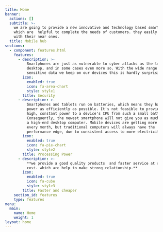 ```yaml
---
title: Home
banner:
  actions: []
  subtitle: >-
    we are going to provide a new innovative and technology based smart phones
    which are  helpful to complete the needs of customers. they easily connect
    with their near ones.
  title: Mobile hub
sections:
  - component: features.html
    features:
      - description: >-
          Smartphones are just as vulnerable to cyber attacks as the traditional
          desktop, and in some cases even more so. With the wide range of
          sensitive data we keep on our devices this is hardly surprising.
        icon:
          enabled: true
          icon: fa-area-chart
          style: style1
        title: Security
      - description: >-
          Smartphones and tablets run on batteries, which means they have to use
          power as efficiently as possible. It's not feasible to provide the
          high, constant power to a device's CPU from such a small battery.
          Consequently, the newest smartphone will not give you as much power as
          a high-end desktop computer. Mobile devices are getting more powerful
          every month, but traditional computers will always have the
          performance edge, due to consistent access to more electricity.
        icon:
          enabled: true
          icon: fa-pie-chart
          style: style2
        title: Processing Power
      - description: >-
          **we provide a good quality products  and faster service at reasonable
          cost. which are help to make strong relationship.**
        icon:
          enabled: true
          icon: fa-cube
          style: style3
        title: Faster and cheaper
    section_id: features
    type: features
menu:
  main:
    name: Home
    weight: 1
layout: home
---
```


